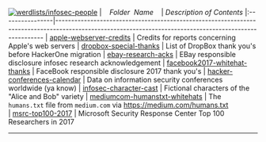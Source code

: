 [![werdlists/infosec-people](https://img.shields.io/badge/werdlists-infosec-people-purple.svg?logo=github&style=popout&longCache=true)](# "werdlists/infosec-people")
|&nbsp;&nbsp;&nbsp;&nbsp;_Folder&nbsp;&nbsp;Name_&nbsp;&nbsp;&nbsp;&nbsp;| _Description of Contents_
|:----------------|--------------------------------------------------------------------------------------------------------------------------------------------------------
| [apple-webserver-credits](apple-webserver-credits.txt) |  Credits for reports concerning Apple's web servers 
| [dropbox-special-thanks](dropbox-special-thanks.txt) |  List of DropBox thank you's before HackerOne migration 
| [ebay-research-acks](ebay-research-acks.txt) |  EBay responsible disclosure infosec research acknowledgement 
| [facebook2017-whitehat-thanks](facebook2017-whitehat-thanks.txt) |  FaceBook responsible disclosure 2017 thank you's 
| [hacker-conferences-calendar](hacker-conferences-calendar.csv) |  Data on information security conferences worldwide (ya know)
| [infosec-character-cast](infosec-character-cast.txt) |  Fictional characters of the "Alice and Bob" variety 
| [mediumcom-humanstxt-whitehats](mediumcom-humanstxt-whitehats.txt) | The `humans.txt` file from `medium.com` via <https://medium.com/humans.txt>  
| [msrc-top100-2017](msrc-top100-2017.txt) |  Microsoft Security Response Center Top 100 Researchers in 2017 

* * *

